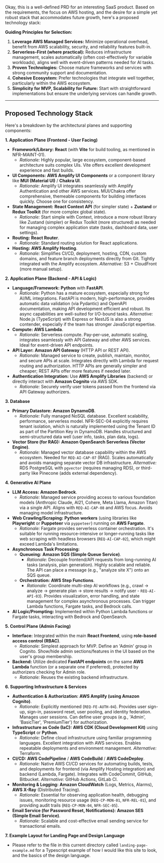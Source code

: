 Okay, this is a well-defined PRD for an interesting SaaS product. Based on the requirements, the focus on AWS hosting, and the desire for a simple yet robust stack that accommodates future growth, here's a proposed technology stack:

**Guiding Principles for Selection:**

1.  **Leverage AWS Managed Services:** Minimize operational overhead, benefit from AWS scalability, security, and reliability features built-in.
2.  **Serverless-First (where practical):** Reduces infrastructure management, scales automatically (often cost-effectively for variable workloads), aligns well with event-driven patterns needed for AI tasks.
3.  **Proven Technologies:** Choose mature frameworks and services with strong community support and documentation.
4.  **Cohesive Ecosystem:** Prefer technologies that integrate well together, particularly within the AWS ecosystem.
5.  **Simplicity for MVP, Scalability for Future:** Start with straightforward implementations but ensure the underlying services can handle growth.

---

## Proposed Technology Stack

Here's a breakdown by the architectural planes and supporting components:

**1. Application Plane (Frontend - User Facing)**

*   **Framework/Library:** **React** (with **Vite** for build tooling, as mentioned in NFR-MAINT-01).
    *   *Rationale:* Highly popular, large ecosystem, component-based architecture suits complex UIs. Vite offers excellent development experience and fast builds.
*   **UI Components:** **AWS Amplify UI Components** or a component library like **MUI (Material UI)** / **Chakra UI**.
    *   *Rationale:* Amplify UI integrates seamlessly with Amplify Authentication and other AWS services. MUI/Chakra offer comprehensive, themeable components for building interfaces quickly. Choose one for consistency.
*   **State Management:** **React Context API** (for simpler state) + **Zustand** or **Redux Toolkit** (for more complex global state).
    *   *Rationale:* Start simple with Context, introduce a more robust library like Zustand (simpler) or Redux Toolkit (more structured) as needed for managing complex application state (tasks, dashboard data, user settings).
*   **Routing:** **React Router**.
    *   *Rationale:* Standard routing solution for React applications.
*   **Hosting:** **AWS Amplify Hosting**.
    *   *Rationale:* Simplifies CI/CD, deployment, hosting, CDN, custom domains, and feature branch deployments directly from Git. Tightly integrated with the Amplify ecosystem. *Alternative:* S3 + CloudFront (more manual setup).

**2. Application Plane (Backend - API & Logic)**

*   **Language/Framework:** **Python** with **FastAPI**.
    *   *Rationale:* Python has a mature ecosystem, especially strong for AI/ML integrations. FastAPI is modern, high-performance, provides automatic data validation (via Pydantic) and OpenAPI documentation, making API development efficient and robust. Its async capabilities are well-suited for I/O-bound tasks. *Alternative:* Node.js (TypeScript) with Express or NestJS is also a strong contender, especially if the team has stronger JavaScript expertise.
*   **Compute:** **AWS Lambda**.
    *   *Rationale:* Serverless compute. Pay-per-use, automatic scaling, integrates seamlessly with API Gateway and other AWS services. Ideal for event-driven API endpoints.
*   **API Layer:** **Amazon API Gateway** (HTTP API or REST API).
    *   *Rationale:* Managed service to create, publish, maintain, monitor, and secure APIs at scale. Integrates directly with Lambda for request routing and authorization. HTTP APIs are generally simpler and cheaper; REST APIs offer more features if needed later.
*   **Authentication Integration:** Use **AWS Amplify Libraries** (backend) or directly interact with **Amazon Cognito** via AWS SDK.
    *   *Rationale:* Securely verify user tokens passed from the frontend via API Gateway authorizers.

**3. Database**

*   **Primary Datastore:** **Amazon DynamoDB**.
    *   *Rationale:* Fully managed NoSQL database. Excellent scalability, performance, serverless model. NFR-SEC-04 explicitly requires tenant isolation, which is naturally implemented using the Tenant ID as part of the Partition Key in DynamoDB. Handles structured and semi-structured data well (user info, tasks, plan data, logs).
*   **Vector Store (for RAG):** **Amazon OpenSearch Serverless (Vector Engine)**.
    *   *Rationale:* Managed vector database capability within the AWS ecosystem. Needed for `REQ-AI-CAP-07` (RAG). Scales automatically and avoids managing separate vector DB infrastructure. *Alternative:* RDS PostgreSQL with `pgvector` (requires managing RDS), or third-party like Pinecone (adds external dependency).

**4. Generative AI Plane**

*   **LLM Access:** **Amazon Bedrock**.
    *   *Rationale:* Managed service providing access to various foundation models (Anthropic Claude, AI21, Cohere, Meta Llama, Amazon Titan) via a single API. Aligns with `REQ-AI-CAP-08` and AWS focus. Avoids managing model infrastructure.
*   **Web Crawling/Scraping:** **Python workers** (using libraries like **Playwright** or **Puppeteer** via `pyppeteer`) running on **AWS Fargate**.
    *   *Rationale:* Fargate provides serverless container orchestration. It's suitable for running resource-intensive or longer-running tasks like web scraping with headless browsers (`REQ-AI-CAP-02`), which might exceed Lambda's limitations.
*   **Asynchronous Task Processing:**
    *   **Queueing:** **Amazon SQS (Simple Queue Service)**.
        *   *Rationale:* Decouple frontend/API requests from long-running AI tasks (analysis, plan generation). Highly scalable and reliable. The API can place a message (e.g., "analyze site X") onto an SQS queue.
    *   **Orchestration:** **AWS Step Functions**.
        *   *Rationale:* Coordinate multi-step AI workflows (e.g., crawl -> analyze -> generate plan -> store results -> notify user - `REQ-AI-API-03`). Provides visualization, error handling, and state management for complex asynchronous processes. Can trigger Lambda functions, Fargate tasks, and Bedrock calls.
*   **AI Logic/Prompting:** Implemented within Python Lambda functions or Fargate tasks, interacting with Bedrock and OpenSearch.

**5. Control Plane (Admin Facing)**

*   **Interface:** Integrated within the main **React Frontend**, using **role-based access control (RBAC)**.
    *   *Rationale:* Simplest approach for MVP. Define an 'Admin' group in Cognito. Show/hide admin sections/features in the UI based on the user's group membership.
*   **Backend:** Utilize dedicated **FastAPI endpoints** on the same **AWS Lambda** function (or a separate one if preferred), protected by authorizers checking for Admin role.
    *   *Rationale:* Reuses the existing backend infrastructure.

**6. Supporting Infrastructure & Services**

*   **Authentication & Authorization:** **AWS Amplify (using Amazon Cognito)**.
    *   *Rationale:* Explicitly mentioned (`REQ-FE-AUTH-04`). Provides user sign-up, sign-in, password reset, user pooling, and identity federation. Manages user sessions. Can define user groups (e.g., 'Admin', 'BasicTier', 'PremiumTier') for authorization.
*   **Infrastructure as Code (IaC):** **AWS CDK (Cloud Development Kit)** using **TypeScript** or **Python**.
    *   *Rationale:* Define cloud infrastructure using familiar programming languages. Excellent integration with AWS services. Enables repeatable deployments and environment management. *Alternative:* Terraform.
*   **CI/CD:** **AWS CodePipeline** / **AWS CodeBuild** / **AWS CodeDeploy**.
    *   *Rationale:* Native AWS CI/CD services for automating builds, tests, and deployments for frontend (via Amplify Hosting integration) and backend (Lambda, Fargate). Integrates with CodeCommit, GitHub, Bitbucket. *Alternative:* GitHub Actions, GitLab CI.
*   **Monitoring & Logging:** **Amazon CloudWatch** (Logs, Metrics, Alarms), **AWS X-Ray** (Distributed Tracing).
    *   *Rationale:* Essential for observing application health, debugging issues, monitoring resource usage (`REQ-CP-MON-01`, `NFR-REL-01`), and providing audit trails (`REQ-CP-MON-04`, `NFR-SEC-05`).
*   **Email Service (for Password Reset, Notifications):** **Amazon SES (Simple Email Service)**.
    *   *Rationale:* Scalable and cost-effective email sending service for transactional emails.

**7. Example Layout for Landing Page and Design Language**

*   Please refer to the file in this current directory called `landing-page-example.md` for a Typescript example of how I would like this site to look, and the basics of the design language.
